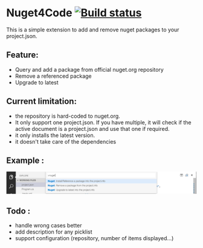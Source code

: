 # Nuget4Code [![Build status](https://travis-ci.org/fforjan/nuget4code.svg)](https://travis-ci.org/fforjan/nuget4code)

This is a simple extension to add and remove nuget packages to your project.json.

## Feature:
- Query and add a package from official nuget.org repository
- Remove a referenced package
- Upgrade to latest

## Current limitation:
- the repository is hard-coded to nuget.org.
- It only support one project.json. If you have multiple, it will check if the active document is a project.json and use that one if required.
- it only installs the latest version.
- it doesn't take care of the dependencies

## Example :
![nuget remove and install commands](./resources/commands.png)

## Todo :
- handle wrong cases better
- add description for any picklist
- support configuration (repository, number of items displayed...)
